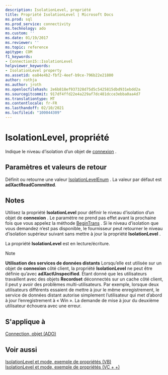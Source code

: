 ```yaml
---
description: IsolationLevel, propriété
title: Propriété IsolationLevel | Microsoft Docs
ms.prod: sql
ms.prod_service: connectivity
ms.technology: ado
ms.custom: ''
ms.date: 01/19/2017
ms.reviewer: ''
ms.topic: reference
apitype: COM
f1_keywords:
- Connection15::IsolationLevel
helpviewer_keywords:
- IsolationLevel property
ms.assetid: ea84e4b2-fbf2-4eef-b9ce-796b22e21800
author: rothja
ms.author: jroth
ms.openlocfilehash: 2e6b818ef937328d75d5c5425815dbd931ebdd2a
ms.sourcegitcommit: 917df4ffd22e4a229af7dc481dcce3ebba0aa4d7
ms.translationtype: MT
ms.contentlocale: fr-FR
ms.lasthandoff: 02/10/2021
ms.locfileid: "100044309"
---
```

# <a name="isolationlevel-property"></a>IsolationLevel, propriété
Indique le niveau d’isolation d’un objet de [connexion](./connection-object-ado.md) .  
  
## <a name="settings-and-return-values"></a>Paramètres et valeurs de retour  
 Définit ou retourne une valeur [IsolationLevelEnum](./isolationlevelenum.md) . La valeur par défaut est **adXactReadCommitted**.  
  
## <a name="remarks"></a>Notes  
 Utilisez la propriété **IsolationLevel** pour définir le niveau d’isolation d’un objet de **connexion** . Le paramètre ne prend pas effet avant la prochaine fois que vous appelez la méthode [BeginTrans](./begintrans-committrans-and-rollbacktrans-methods-ado.md) . Si le niveau d’isolation que vous demandez n’est pas disponible, le fournisseur peut retourner le niveau d’isolation supérieur suivant sans mettre à jour la propriété **IsolationLevel** .  
  
 La propriété **IsolationLevel** est en lecture/écriture.  
  
> [!NOTE]
>  **Utilisation des services de données distants** Lorsqu’elle est utilisée sur un objet de **connexion** côté client, la propriété **IsolationLevel** ne peut être définie qu’avec **adXactUnspecified**. Étant donné que les utilisateurs travaillent avec des objets **Recordset** déconnectés sur un cache côté client, il peut y avoir des problèmes multi-utilisateurs. Par exemple, lorsque deux utilisateurs différents essaient de mettre à jour le même enregistrement, le service de données distant autorise simplement l’utilisateur qui met d’abord à jour l’enregistrement à « Win ». La demande de mise à jour du deuxième utilisateur échouera avec une erreur.  
  
## <a name="applies-to"></a>S'applique à  
 [Connection, objet (ADO)](./connection-object-ado.md)  
  
## <a name="see-also"></a>Voir aussi  
 [IsolationLevel et mode, exemple de propriétés (VB)](./isolationlevel-and-mode-properties-example-vb.md)   
 [IsolationLevel et mode, exemple de propriétés (VC + +)](./isolationlevel-and-mode-properties-example-vc.md)